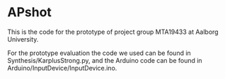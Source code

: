 # APshot
This is the code for the prototype of project group MTA19433 at Aalborg University.

For the prototype evaluation the code we used can be found in Synthesis/KarplusStrong.py,
and the Arduino code can be found in Arduino/InputDevice/InputDevice.ino.
